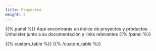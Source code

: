```yaml
---
title: Proyectos
weight: 5
---
```


{{% panel %}}
Aquí encontrarás un índice de proyectos y productos Unholster junto
a su documentación y links relevantes
{{% /panel %}}

{{% custom_table %}}
{{% /custom_table %}}

